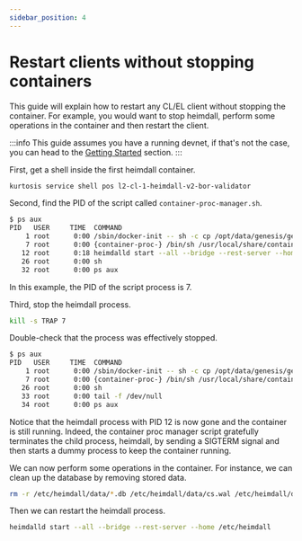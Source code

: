 ```yaml
---
sidebar_position: 4
---
```


# Restart clients without stopping containers

This guide will explain how to restart any CL/EL client without stopping the container. For example, you would want to stop heimdall, perform some operations in the container and then restart the client.

:::info
This guide assumes you have a running devnet, if that's not the case, you can head to the [Getting Started](../introduction/getting-started.md) section.
:::

First, get a shell inside the first heimdall container.

```bash
kurtosis service shell pos l2-cl-1-heimdall-v2-bor-validator
```

Second, find the PID of the script called `container-proc-manager.sh`.

```bash
$ ps aux
PID   USER     TIME  COMMAND
    1 root      0:00 /sbin/docker-init -- sh -c cp /opt/data/genesis/genesis.js
    7 root      0:00 {container-proc-} /bin/sh /usr/local/share/container-proc-
   12 root      0:18 heimdalld start --all --bridge --rest-server --home /etc/h
   26 root      0:00 sh
   32 root      0:00 ps aux
```

In this example, the PID of the script process is 7.

Third, stop the heimdall process.

```bash
kill -s TRAP 7
```

Double-check that the process was effectively stopped.

```bash
$ ps aux
PID   USER     TIME  COMMAND
    1 root      0:00 /sbin/docker-init -- sh -c cp /opt/data/genesis/genesis.js
    7 root      0:00 {container-proc-} /bin/sh /usr/local/share/container-proc-
   26 root      0:00 sh
   33 root      0:00 tail -f /dev/null
   34 root      0:00 ps aux
```

Notice that the heimdall process with PID 12 is now gone and the container is still running. Indeed, the container proc manager script gratefully terminates the child process, heimdall, by sending a SIGTERM signal and then starts a dummy process to keep the container running.

We can now perform some operations in the container. For instance, we can clean up the database by removing stored data.

```bash
rm -r /etc/heimdall/data/*.db /etc/heimdall/data/cs.wal /etc/heimdall/data/snapshots
```

Then we can restart the heimdall process.

```bash
heimdalld start --all --bridge --rest-server --home /etc/heimdall
```
